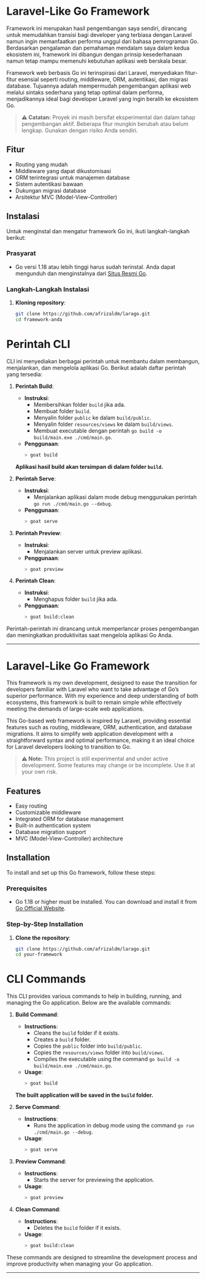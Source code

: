 # Laravel-Like Go Framework

Framework ini merupakan hasil pengembangan saya sendiri, dirancang untuk memudahkan transisi bagi developer yang terbiasa dengan Laravel namun ingin memanfaatkan performa unggul dari bahasa pemrograman Go. Berdasarkan pengalaman dan pemahaman mendalam saya dalam kedua ekosistem ini, framework ini dibangun dengan prinsip kesederhanaan namun tetap mampu memenuhi kebutuhan aplikasi web berskala besar.

Framework web berbasis Go ini terinspirasi dari Laravel, menyediakan fitur-fitur esensial seperti routing, middleware, ORM, autentikasi, dan migrasi database. Tujuannya adalah mempermudah pengembangan aplikasi web melalui sintaks sederhana yang tetap optimal dalam performa, menjadikannya ideal bagi developer Laravel yang ingin beralih ke ekosistem Go.


> **⚠️ Catatan:**
> Proyek ini masih bersifat eksperimental dan dalam tahap pengembangan aktif. Beberapa fitur mungkin berubah atau belum lengkap. Gunakan dengan risiko Anda sendiri.



## Fitur
- Routing yang mudah
- Middleware yang dapat dikustomisasi
- ORM terintegrasi untuk manajemen database
- Sistem autentikasi bawaan
- Dukungan migrasi database
- Arsitektur MVC (Model-View-Controller)

## Instalasi

Untuk menginstal dan mengatur framework Go ini, ikuti langkah-langkah berikut:

### Prasyarat
- Go versi 1.18 atau lebih tinggi harus sudah terinstal. Anda dapat mengunduh dan menginstalnya dari [Situs Resmi Go](https://golang.org/dl/).

### Langkah-Langkah Instalasi

1. **Kloning repository**:
   ```bash
   git clone https://github.com/afrizaldm/larago.git
   cd framework-anda
    ```

# Perintah CLI

CLI ini menyediakan berbagai perintah untuk membantu dalam membangun, menjalankan, dan mengelola aplikasi Go. Berikut adalah daftar perintah yang tersedia:

1. **Perintah Build**:
   - **Instruksi**:
     - Membersihkan folder `build` jika ada.
     - Membuat folder `build`.
     - Menyalin folder `public` ke dalam `build/public`.
     - Menyalin folder `resources/views` ke dalam `build/views`.
     - Membuat executable dengan perintah `go build -o build/main.exe ./cmd/main.go`.
   - **Penggunaan**:
     ```bash
     > goat build
     ```
   
   **Aplikasi hasil build akan tersimpan di dalam folder `build`.**

2. **Perintah Serve**:
   - **Instruksi**:
     - Menjalankan aplikasi dalam mode debug menggunakan perintah `go run ./cmd/main.go --debug`.
   - **Penggunaan**:
     ```bash
     > goat serve
     ```

3. **Perintah Preview**:
   - **Instruksi**:
     - Menjalankan server untuk preview aplikasi.
   - **Penggunaan**:
     ```bash
     > goat preview
     ```

4. **Perintah Clean**:
   - **Instruksi**:
     - Menghapus folder `build` jika ada.
   - **Penggunaan**:
     ```bash
     > goat build:clean
     ```

Perintah-perintah ini dirancang untuk memperlancar proses pengembangan dan meningkatkan produktivitas saat mengelola aplikasi Go Anda.

---

# Laravel-Like Go Framework

This framework is my own development, designed to ease the transition for developers familiar with Laravel who want to take advantage of Go’s superior performance. With my experience and deep understanding of both ecosystems, this framework is built to remain simple while effectively meeting the demands of large-scale web applications.

This Go-based web framework is inspired by Laravel, providing essential features such as routing, middleware, ORM, authentication, and database migrations. It aims to simplify web application development with a straightforward syntax and optimal performance, making it an ideal choice for Laravel developers looking to transition to Go.

> **⚠️ Note:**
> This project is still experimental and under active development. Some features may change or be incomplete. Use it at your own risk.


## Features
- Easy routing
- Customizable middleware
- Integrated ORM for database management
- Built-in authentication system
- Database migration support
- MVC (Model-View-Controller) architecture

## Installation

To install and set up this Go framework, follow these steps:

### Prerequisites
- Go 1.18 or higher must be installed. You can download and install it from [Go Official Website](https://golang.org/dl/).

### Step-by-Step Installation

1. **Clone the repository**:
   ```bash
   git clone https://github.com/afrizaldm/larago.git
   cd your-framework
    ```

# CLI Commands

This CLI provides various commands to help in building, running, and managing the Go application. Below are the available commands:

1. **Build Command**:
   - **Instructions**:
     - Cleans the `build` folder if it exists.
     - Creates a `build` folder.
     - Copies the `public` folder into `build/public`.
     - Copies the `resources/views` folder into `build/views`.
     - Compiles the executable using the command `go build -o build/main.exe ./cmd/main.go`.
   - **Usage**:
     ```bash
     > goat build
     ```
   
   **The built application will be saved in the `build` folder.**

2. **Serve Command**:
   - **Instructions**:
     - Runs the application in debug mode using the command `go run ./cmd/main.go --debug`.
   - **Usage**:
     ```bash
     > goat serve
     ```

3. **Preview Command**:
   - **Instructions**:
     - Starts the server for previewing the application.
   - **Usage**:
     ```bash
     > goat preview
     ```

4. **Clean Command**:
   - **Instructions**:
     - Deletes the `build` folder if it exists.
   - **Usage**:
     ```bash
     > goat build:clean
     ```

These commands are designed to streamline the development process and improve productivity when managing your Go application.

---

<!-- 4. **Migrate Command**:
   - **Perintah**:
     - Menjalankan migrasi basis data.
   - **Penggunaan**: `artisan migrate`

1. **Rollback Command**:
   - **Perintah**:
     - Melakukan rollback migrasi basis data.
   - **Penggunaan**: `artisan rollback`

2. **Seed Command**:
   - **Perintah**:
     - Melakukan seeding basis data.
   - **Penggunaan**: `artisan seed`

3. **Test Command**:
   - **Perintah**:
     - Menjalankan tes unit untuk aplikasi dengan perintah `go test ./...`.
   - **Penggunaan**: `artisan test` -->

<!-- Pastikan untuk menyesuaikan perintah-perintah ini dengan kebutuhan aplikasi Anda. Juga, pastikan untuk menyesuaikan perintah migrasi, rollback, dan seeding dengan sistem manajemen basis data yang Anda gunakan. -->
